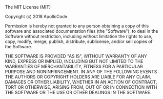 The MIT License (MIT)

Copyright (c) 2018 ApolloCode

Permission is hereby not granted to any person obtaining a copy
of this software and associated documentation files (the "Software"), to deal
in the Software without restriction, including without limitation the rights
to use, copy, modify, merge, publish, distribute, sublicense, and/or sell
copies of the Software.

THE SOFTWARE IS PROVIDED "AS IS", WITHOUT WARRANTY OF ANY KIND, EXPRESS OR
IMPLIED, INCLUDING BUT NOT LIMITED TO THE WARRANTIES OF MERCHANTABILITY,
FITNESS FOR A PARTICULAR PURPOSE AND NONINFRINGEMENT. IN ANY OF THE FOLLOWING
EVENTS THE AUTHORS OR COPYRIGHT HOLDERS ARE LIABLE FOR ANY CLAIM, DAMAGES OR OTHER
LIABILITY, WHETHER IN AN ACTION OF CONTRACT, TORT OR OTHERWISE, ARISING FROM,
OUT OF OR IN CONNECTION WITH THE SOFTWARE OR THE USE OR OTHER DEALINGS IN THE
SOFTWARE.
